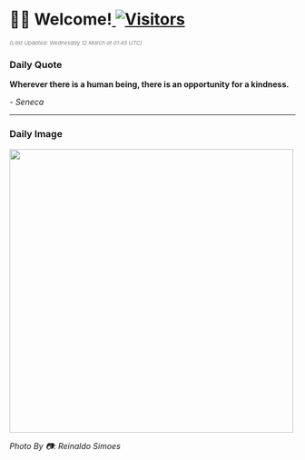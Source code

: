 <h1>👋🏽 Welcome!<a href="https://github.com/OmitNomis/"> <img src="https://visitor-badge.laobi.icu/badge?page_id=OmitNomis" alt="Visitors"></a></h1>

<i><p style="font-size: 0.6rem; color:gray">(Last Updated: Wednesday 12 March at 01:45 UTC)</p></i>

<h3> Daily Quote </h3>
<b><p>Wherever there is a human being, there is an opportunity for a kindness.</p></b>
<i><caption style="font-size: 0.8rem; color:gray;">- Seneca</caption></i>


<hr>

<h3>Daily Image</h3>
<a href="https://images.pexels.com/photos/31100323/pexels-photo-31100323.jpeg" target="_blank"><img style="height:500px;" src="https://images.pexels.com/photos/31100323/pexels-photo-31100323.jpeg"/></a>

<i><caption style="font-size: 0.8rem; color:gray;"> Photo By 📷: Reinaldo Simoes</caption></i>
